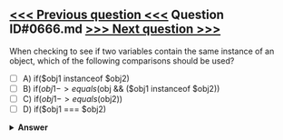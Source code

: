 [<<< Previous question <<<](0665.md)   Question ID#0666.md   [>>> Next question >>>](0667.md)
---

When checking to see if two variables contain the same instance of an object, which of the following comparisons should be used?




- [ ] A) if($obj1 instanceof $obj2)
- [ ] B) if($obj1->equals($obj && ($obj1 instanceof $obj2))
- [ ] C) if($obj1->equals($obj2))
- [ ] D) if($obj1 === $obj2)

<details><summary><b>Answer</b></summary>
<p>
  Answer: <strong>A</strong>
</p>
</details>
